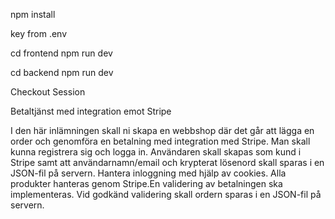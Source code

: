 npm install

key from .env

cd frontend npm run dev

cd backend npm run dev 


Checkout Session

Betaltjänst med integration emot Stripe 

I den här inlämningen skall ni skapa en webbshop där det går att lägga en order och genomföra en betalning med integration med Stripe. Man skall kunna registrera sig och logga in. Användaren skall skapas som kund i Stripe samt att användarnamn/email och krypterat lösenord skall sparas i en JSON-fil på servern. Hantera inloggning med hjälp av cookies. Alla produkter hanteras genom Stripe.En validering av betalningen ska implementeras. Vid godkänd validering skall ordern sparas i en JSON-fil på servern.
